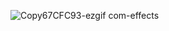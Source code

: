 ![Copy67CFC93-ezgif com-effects](https://github.com/user-attachments/assets/056052f6-e157-480f-9323-f436425a528f)





